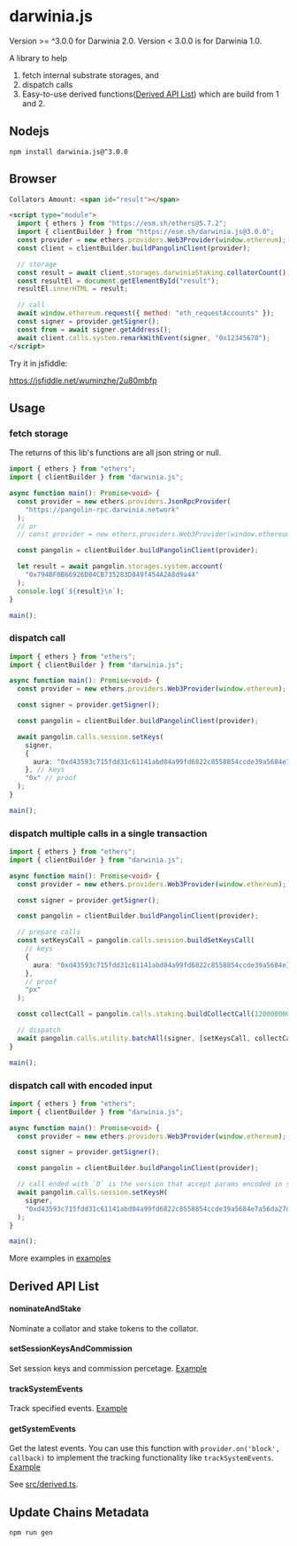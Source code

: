 # darwinia.js

Version >= ^3.0.0 for Darwinia 2.0. Version < 3.0.0 is for Darwinia 1.0.

A library to help

1. fetch internal substrate storages, and
2. dispatch calls
3. Easy-to-use derived functions([Derived API List](#derived-api-list)) which are build from 1 and 2.

## Nodejs

```shell
npm install darwinia.js@^3.0.0
```

## Browser

```html
Collators Amount: <span id="result"></span>

<script type="module">
  import { ethers } from "https://esm.sh/ethers@5.7.2";
  import { clientBuilder } from "https://esm.sh/darwinia.js@3.0.0";
  const provider = new ethers.providers.Web3Provider(window.ethereum);
  const client = clientBuilder.buildPangolinClient(provider);

  // storage
  const result = await client.storages.darwiniaStaking.collatorCount();
  const resultEl = document.getElementById("result");
  resultEl.innerHTML = result;

  // call
  await window.ethereum.request({ method: "eth_requestAccounts" });
  const signer = provider.getSigner();
  const from = await signer.getAddress();
  await client.calls.system.remarkWithEvent(signer, "0x12345678");
</script>
```

Try it in jsfiddle:

https://jsfiddle.net/wuminzhe/2u80mbfp

## Usage

### fetch storage

The returns of this lib's functions are all json string or null.

```typescript
import { ethers } from "ethers";
import { clientBuilder } from "darwinia.js";

async function main(): Promise<void> {
  const provider = new ethers.providers.JsonRpcProvider(
    "https://pangolin-rpc.darwinia.network"
  );
  // or
  // const provider = new ethers.providers.Web3Provider(window.ethereum);

  const pangolin = clientBuilder.buildPangolinClient(provider);

  let result = await pangolin.storages.system.account(
    "0x794BF0B66926D84CB735283D849f454A2A8d9a44"
  );
  console.log(`${result}\n`);
}

main();
```

### dispatch call

```typescript
import { ethers } from "ethers";
import { clientBuilder } from "darwinia.js";

async function main(): Promise<void> {
  const provider = new ethers.providers.Web3Provider(window.ethereum);

  const signer = provider.getSigner();

  const pangolin = clientBuilder.buildPangolinClient(provider);

  await pangolin.calls.session.setKeys(
    signer,
    {
      aura: "0xd43593c715fdd31c61141abd04a99fd6822c8558854ccde39a5684e7a56da27d",
    }, // keys
    "0x" // proof
  );
}

main();
```

### dispatch multiple calls in a single transaction

```typescript
import { ethers } from "ethers";
import { clientBuilder } from "darwinia.js";

async function main(): Promise<void> {
  const provider = new ethers.providers.Web3Provider(window.ethereum);

  const signer = provider.getSigner();

  const pangolin = clientBuilder.buildPangolinClient(provider);

  // prepare calls
  const setKeysCall = pangolin.calls.session.buildSetKeysCall(
    // keys
    {
      aura: "0xd43593c715fdd31c61141abd04a99fd6822c8558854ccde39a5684e7a56da27d",
    },
    // proof
    "px"
  );

  const collectCall = pangolin.calls.staking.buildCollectCall(120000000);

  // dispatch
  await pangolin.calls.utility.batchAll(signer, [setKeysCall, collectCall]);
}

main();
```

### dispatch call with encoded input

```typescript
import { ethers } from "ethers";
import { clientBuilder } from "darwinia.js";

async function main(): Promise<void> {
  const provider = new ethers.providers.Web3Provider(window.ethereum);

  const signer = provider.getSigner();

  const pangolin = clientBuilder.buildPangolinClient(provider);

  // call ended with `D` is the version that accept params encoded in scale codec
  await pangolin.calls.session.setKeysH(
    signer,
    "0xd43593c715fdd31c61141abd04a99fd6822c8558854ccde39a5684e7a56da27d00" // encoded (keys, proof)
  );
}

main();
```

More examples in [examples](https://github.com/darwinia-network/darwinia.js/tree/main/examples)

## Derived API List

#### nominateAndStake

Nominate a collator and stake tokens to the collator.

#### setSessionKeysAndCommission

Set session keys and commission percetage. [Example](https://github.com/darwinia-network/darwinia.js/tree/main/examples/derived_set_session_keys_and_commission.ts)

#### trackSystemEvents

Track specified events. [Example](https://github.com/darwinia-network/darwinia.js/tree/main/examples/derived_track_system_events.ts)

#### getSystemEvents

Get the latest events. You can use this function with `provider.on('block', callback)` to implement the tracking functionality like `trackSystemEvents`. [Example](https://github.com/darwinia-network/darwinia.js/tree/main/examples/derived_get_system_events.ts)

See [src/derived.ts](https://github.com/darwinia-network/darwinia.js/tree/main/src/derived.ts).

## Update Chains Metadata

```
npm run gen
```

